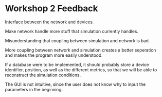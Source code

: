 # Workshop 2 Feedback

Interface between the network and devices.

Make network handle more stuff that simulation currently handles.

Misunderstanding that coupling between simulation and network is bad.

More coupling between network and simulation creates a better seperation and makes the program more easily understood.

If a database were to be implemented, it should probably store a device identifier, position, as well as the different metrics, so that we will be able to reconstruct the simulation conditions.

The GUI is not intuitive, since the user does not know why to input the parameters in the beginning. 